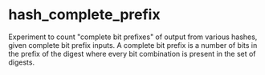 hash_complete_prefix
====================

Experiment to count "complete bit prefixes" of output from various hashes, given complete bit prefix inputs. A complete bit prefix is a number of bits in the prefix of the digest where every bit combination is present in the set of digests.